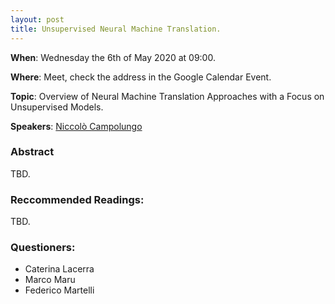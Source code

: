 ```yaml
---
layout: post
title: Unsupervised Neural Machine Translation.
---
```


**When**:  Wednesday the 6th of May 2020 at 09:00.

**Where**: Meet, check the address in the Google Calendar Event.

**Topic**: Overview of Neural Machine Translation Approaches with a Focus
on Unsupervised Models.

**Speakers**: [Niccolò Campolungo]()
### Abstract
TBD.

### Reccommended Readings:
TBD.

### Questioners:
- Caterina Lacerra
- Marco Maru
- Federico Martelli
